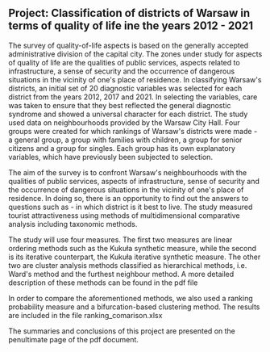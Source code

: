 ## Project: Classification of districts of Warsaw in terms of quality of life ine the years 2012 - 2021

The survey of quality-of-life aspects is based on the generally accepted administrative division of the capital city. The zones under study for aspects of quality of life are the qualities of public services, aspects related to infrastructure, a sense of security and the occurrence of dangerous situations in the vicinity of one's place of residence.
In classifying Warsaw's districts, an initial set of 20 diagnostic variables was selected for each district from the years 2012, 2017 and 2021. In selecting the variables, care was taken to ensure that they best reflected the general diagnostic syndrome and showed a universal character for each district. The study used data on neighbourhoods provided by the Warsaw City Hall. Four groups were created for which rankings of Warsaw's districts were made - a general group, a group with families with children, a group for senior citizens and a group for singles. Each group has its own explanatory variables, which have previously been subjected to selection. 

The aim of the survey is to confront Warsaw's neighbourhoods with the qualities of public services, aspects of infrastructure, sense of security and the occurrence of dangerous situations in the vicinity of one's place of residence. In doing so, there is an opportunity to find out the answers to questions such as - in which district is it best to live. The study measured tourist attractiveness using methods of multidimensional comparative analysis including taxonomic methods.

The study will use four measures. The first two measures are linear ordering methods such as the Kukuła synthetic measure, while the second is its iterative counterpart, the
Kukuła iterative synthetic measure. The other two are cluster analysis methods classified as hierarchical methods, i.e. Ward's method and the furthest neighbour method. A more detailed description of these methods can be found in the pdf file

In order to compare the aforementioned methods, we also used a ranking probability measure and a bifurcation-based clustering method. The results are included in the file ranking_comarison.xlsx

The summaries and conclusions of this project are presented on the penultimate page of the pdf document.
